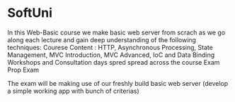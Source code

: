 # SoftUni
In this Web-Basic course we make basic web server from scrach
as we go along each lecture and gain deep understanding of the following techniques:
Courese Content :
 HTTP,
 Asynchronous Processing,
 State Management,
 MVC Introduction,
 MVC Advanced,
 IoC and Data Binding
 Workshops and Consultation days spred spread across the course
 Exam Prop
 Exam

The exam will be making use of our freshly build basic web server (develop a simple working app with bunch of criterias)